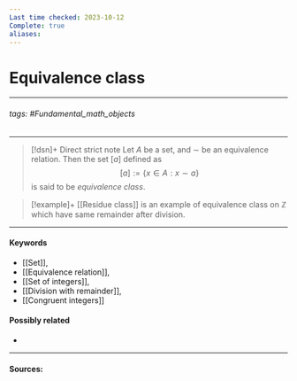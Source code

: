 ```yaml
---
Last time checked: 2023-10-12
Complete: true
aliases:
---
```

# Equivalence class
***
###### tags: #Fundamental_math_objects 
***
>[!dsn]+ Direct strict note
>Let $A$ be a set, and $\sim$ be an equivalence relation. Then the set $[a]$ defined as
>$$[a]:=\{x\in A:x\sim a\}$$
>is said to be *equivalence class*.

>[!example]+ 
>[[Residue class]] is an example of equivalence class on $\mathbb{Z}$ which have same remainder after division.
***
#### Keywords
- [[Set]],
- [[Equivalence relation]],
- [[Set of integers]],
- [[Division with remainder]],
- [[Congruent integers]]
#### Possibly related
- 
***
#### Sources: